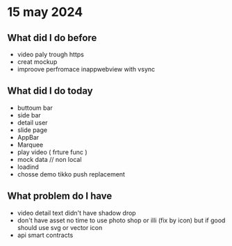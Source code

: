 # 15 may 2024
## What did I do before
- video paly trough https
- creat mockup
- improove perfromace inappwebview with vsync

## What did I do today
- buttoum bar
- side bar
- detail user
- slide page
- AppBar
- Marquee
- play video ( frture func ) 
- mock data // non local
- loadind
- chosse demo tikko push replacement


## What problem do I have
- video detail text didn't have shadow drop
- don't have asset no time to use photo shop or illi (fix by icon) but if good should use svg or vector icon
- api smart contracts

